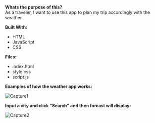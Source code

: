 **Whats the purpose of this?**    
  As a traveler, I want to use this app to plan my trip accordingly with the weather.

**Built With:**
- HTML
- JavaScript
- CSS 

**Files:**
- index.html
- style.css
- script.js

**Examples of how the weather app works:**

![Capture1](https://user-images.githubusercontent.com/89051027/154593015-0b8181e7-4c84-412c-be00-062f74fe302a.PNG)

**Input a city and click "Search" and then forcast will display:**

![Capture2](https://user-images.githubusercontent.com/89051027/154593037-c53ad96e-2aea-41cf-acde-b6a01430bcde.PNG)

